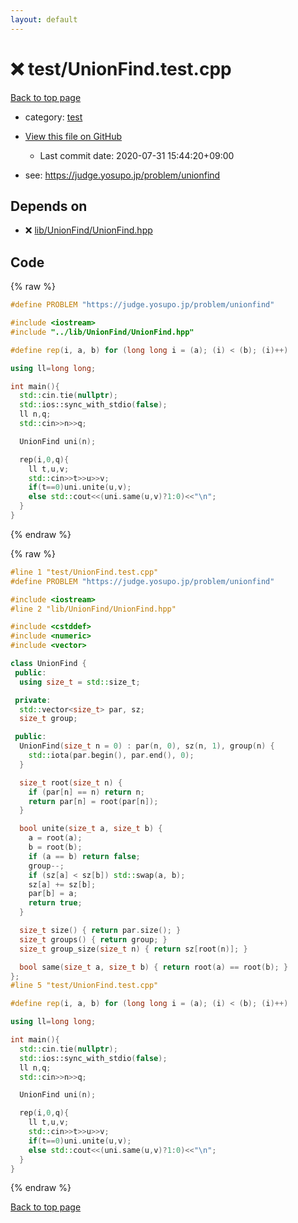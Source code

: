 ```yaml
---
layout: default
---
```


<!-- mathjax config similar to math.stackexchange -->
<script type="text/javascript" async
  src="https://cdnjs.cloudflare.com/ajax/libs/mathjax/2.7.5/MathJax.js?config=TeX-MML-AM_CHTML">
</script>
<script type="text/x-mathjax-config">
  MathJax.Hub.Config({
    TeX: { equationNumbers: { autoNumber: "AMS" }},
    tex2jax: {
      inlineMath: [ ['$','$'] ],
      processEscapes: true
    },
    "HTML-CSS": { matchFontHeight: false },
    displayAlign: "left",
    displayIndent: "2em"
  });
</script>

<script type="text/javascript" src="https://cdnjs.cloudflare.com/ajax/libs/jquery/3.4.1/jquery.min.js"></script>
<script src="https://cdn.jsdelivr.net/npm/jquery-balloon-js@1.1.2/jquery.balloon.min.js" integrity="sha256-ZEYs9VrgAeNuPvs15E39OsyOJaIkXEEt10fzxJ20+2I=" crossorigin="anonymous"></script>
<script type="text/javascript" src="../../assets/js/copy-button.js"></script>
<link rel="stylesheet" href="../../assets/css/copy-button.css" />


# :x: test/UnionFind.test.cpp

<a href="../../index.html">Back to top page</a>

* category: <a href="../../index.html#098f6bcd4621d373cade4e832627b4f6">test</a>
* <a href="{{ site.github.repository_url }}/blob/master/test/UnionFind.test.cpp">View this file on GitHub</a>
    - Last commit date: 2020-07-31 15:44:20+09:00


* see: <a href="https://judge.yosupo.jp/problem/unionfind">https://judge.yosupo.jp/problem/unionfind</a>


## Depends on

* :x: <a href="../../library/lib/UnionFind/UnionFind.hpp.html">lib/UnionFind/UnionFind.hpp</a>


## Code

<a id="unbundled"></a>
{% raw %}
```cpp
#define PROBLEM "https://judge.yosupo.jp/problem/unionfind"

#include <iostream>
#include "../lib/UnionFind/UnionFind.hpp"

#define rep(i, a, b) for (long long i = (a); (i) < (b); (i)++)

using ll=long long;

int main(){
  std::cin.tie(nullptr);
  std::ios::sync_with_stdio(false);
  ll n,q;
  std::cin>>n>>q;

  UnionFind uni(n);

  rep(i,0,q){
    ll t,u,v;
    std::cin>>t>>u>>v;
    if(t==0)uni.unite(u,v);
    else std::cout<<(uni.same(u,v)?1:0)<<"\n";
  }
}
```
{% endraw %}

<a id="bundled"></a>
{% raw %}
```cpp
#line 1 "test/UnionFind.test.cpp"
#define PROBLEM "https://judge.yosupo.jp/problem/unionfind"

#include <iostream>
#line 2 "lib/UnionFind/UnionFind.hpp"

#include <cstddef>
#include <numeric>
#include <vector>

class UnionFind {
 public:
  using size_t = std::size_t;

 private:
  std::vector<size_t> par, sz;
  size_t group;

 public:
  UnionFind(size_t n = 0) : par(n, 0), sz(n, 1), group(n) {
    std::iota(par.begin(), par.end(), 0);
  }

  size_t root(size_t n) {
    if (par[n] == n) return n;
    return par[n] = root(par[n]);
  }

  bool unite(size_t a, size_t b) {
    a = root(a);
    b = root(b);
    if (a == b) return false;
    group--;
    if (sz[a] < sz[b]) std::swap(a, b);
    sz[a] += sz[b];
    par[b] = a;
    return true;
  }

  size_t size() { return par.size(); }
  size_t groups() { return group; }
  size_t group_size(size_t n) { return sz[root(n)]; }

  bool same(size_t a, size_t b) { return root(a) == root(b); }
};
#line 5 "test/UnionFind.test.cpp"

#define rep(i, a, b) for (long long i = (a); (i) < (b); (i)++)

using ll=long long;

int main(){
  std::cin.tie(nullptr);
  std::ios::sync_with_stdio(false);
  ll n,q;
  std::cin>>n>>q;

  UnionFind uni(n);

  rep(i,0,q){
    ll t,u,v;
    std::cin>>t>>u>>v;
    if(t==0)uni.unite(u,v);
    else std::cout<<(uni.same(u,v)?1:0)<<"\n";
  }
}

```
{% endraw %}

<a href="../../index.html">Back to top page</a>

